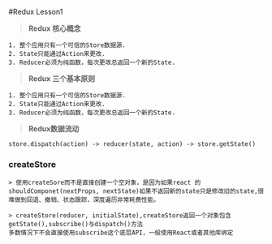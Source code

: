 #Redux Lesson1

> **Redux 核心概念**

    1. 整个应用只有一个可信的Store数据源.
    2. State只能通过Action来更改.
    3. Reducer必须为纯函数，每次更改总返回一个新的State.

> **Redux 三个基本原则**

    1. 整个应用只有一个可信的Store数据源.
    2. State只能通过Action来更改.
    3. Reducer必须为纯函数，每次更改总返回一个新的State.
    
> **Redux数据流动**

    store.dispatch(action) -> reducer(state, action) -> store.getState()

### createStore
    > 使用createSore而不是直接创建一个空对象，是因为如果react 的shouldComponet(nextProps, nextState)如果不返回新的state只是修改旧的state,很难做到回退、撤销、状态跟踪，深度遍历非常耗费性能。

    > createStore(reducer, initialState),createStore返回一个对象包含 getState(),subscribe()与dispatch()方法
    多数情况下不会直接使用subscribe这个底层API，一般使用React或者其他库绑定
